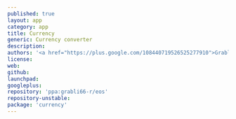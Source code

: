```yaml
---
published: true
layout: app
category: app
title: Currency
generic: Currency converter
description: 
authors: '<a href="https://plus.google.com/108440719526525277910">Grabli66</a>'
license:
web:
github:
launchpad:
googleplus:
repository: 'ppa:grabli66-r/eos'
repository-unstable:
package: 'currency'
---
```

